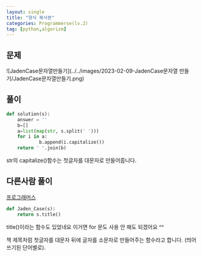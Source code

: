 ```yaml
---
layout: single
title: "형식 복사본"
categories: Programmerse(lv.2)
tag: [python,algorizm]
---
```


## 문제

![JadenCase문자열만들기](../../images/2023-02-09-JadenCase문자열 만들기/JadenCase문자열만들기.png)

## 풀이

```python
def solution(s):
    answer = ''
    b=[]
    a=list(map(str, s.split(' ')))
    for i in a:
            b.append(i.capitalize())
    return ' '.join(b)
```

str의 capitalize()함수는 첫글자를 대문자로 만들어줍니다.



## 다른사람 풀이

<a  href="https://school.programmers.co.kr/learn/courses/30/lessons/12951">프로그래머스</a>

```python
def Jaden_Case(s):
    return s.title()
```

title()이라는 함수도 있었네요 이거면 for 문도 사용 안 해도 되겠어요 ^^

책 제목처럼 첫글자를 대문자 뒤에 글자를 소문자로 만들어주는 함수라고 합니다. (띄어쓰기된 단어별로).
